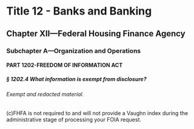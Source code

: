 
# Title 12 - Banks and Banking
## Chapter XII—Federal Housing Finance Agency
### Subchapter A—Organization and Operations
#### PART 1202-FREEDOM OF INFORMATION ACT
##### § 1202.4 What information is exempt from disclosure?
###### Exempt and redacted material.

(c)FHFA is not required to and will not provide a Vaughn index during the administrative stage of processing your FOIA request.
